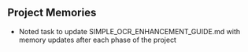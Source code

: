 ## Project Memories

- Noted task to update SIMPLE_OCR_ENHANCEMENT_GUIDE.md with memory updates after each phase of the project